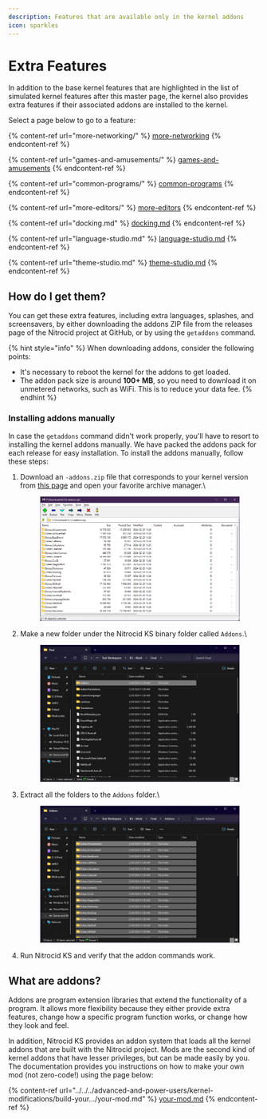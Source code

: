 ```yaml
---
description: Features that are available only in the kernel addons
icon: sparkles
---
```


# Extra Features

In addition to the base kernel features that are highlighted in the list of simulated kernel features after this master page, the kernel also provides extra features if their associated addons are installed to the kernel.

Select a page below to go to a feature:

{% content-ref url="more-networking/" %}
[more-networking](more-networking/)
{% endcontent-ref %}

{% content-ref url="games-and-amusements/" %}
[games-and-amusements](games-and-amusements/)
{% endcontent-ref %}

{% content-ref url="common-programs/" %}
[common-programs](common-programs/)
{% endcontent-ref %}

{% content-ref url="more-editors/" %}
[more-editors](more-editors/)
{% endcontent-ref %}

{% content-ref url="docking.md" %}
[docking.md](docking.md)
{% endcontent-ref %}

{% content-ref url="language-studio.md" %}
[language-studio.md](language-studio.md)
{% endcontent-ref %}

{% content-ref url="theme-studio.md" %}
[theme-studio.md](theme-studio.md)
{% endcontent-ref %}

## How do I get them?

You can get these extra features, including extra languages, splashes, and screensavers, by either downloading the addons ZIP file from the releases page of the Nitrocid project at GitHub, or by using the `getaddons` command.

{% hint style="info" %}
When downloading addons, consider the following points:

* It's necessary to reboot the kernel for the addons to get loaded.
* The addon pack size is around **100+ MB**, so you need to download it on unmetered networks, such as WiFi. This is to reduce your data fee.
{% endhint %}

### Installing addons manually

In case the `getaddons` command didn't work properly, you'll have to resort to installing the kernel addons manually. We have packed the addons pack for each release for easy installation. To install the addons manually, follow these steps:

1.  Download an `-addons.zip` file that corresponds to your kernel version from [this page](https://github.com/Aptivi/NitrocidKS/releases) and open your favorite archive manager.\\

    <figure><img src="../../../.gitbook/assets/161-addonszip.png" alt=""><figcaption></figcaption></figure>
2.  Make a new folder under the Nitrocid KS binary folder called `Addons`.\\

    <figure><img src="../../../.gitbook/assets/162-addonszip.png" alt=""><figcaption></figcaption></figure>
3.  Extract all the folders to the `Addons` folder.\\

    <figure><img src="../../../.gitbook/assets/163-addonszip.png" alt=""><figcaption></figcaption></figure>
4. Run Nitrocid KS and verify that the addon commands work.

## What are addons?

Addons are program extension libraries that extend the functionality of a program. It allows more flexibility because they either provide extra features, change how a specific program function works, or change how they look and feel.

In addition, Nitrocid KS provides an addon system that loads all the kernel addons that are built with the Nitrocid project. Mods are the second kind of kernel addons that have lesser privileges, but can be made easily by you. The documentation provides you instructions on how to make your own mod (not zero-code!) using the page below:

{% content-ref url="../../../advanced-and-power-users/kernel-modifications/build-your.../your-mod.md" %}
[your-mod.md](../../../advanced-and-power-users/kernel-modifications/build-your.../your-mod.md)
{% endcontent-ref %}
